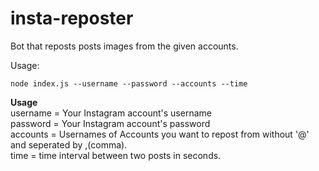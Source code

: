 # insta-reposter
Bot that reposts posts images from the given accounts.

Usage:
```
node index.js --username --password --accounts --time
```
**Usage**  
  username = Your Instagram account's username  
  password = Your Instagram account's password  
  accounts = Usernames of Accounts you want to repost from without '@' and seperated by ,(comma).  
  time = time interval between two posts in seconds.  
